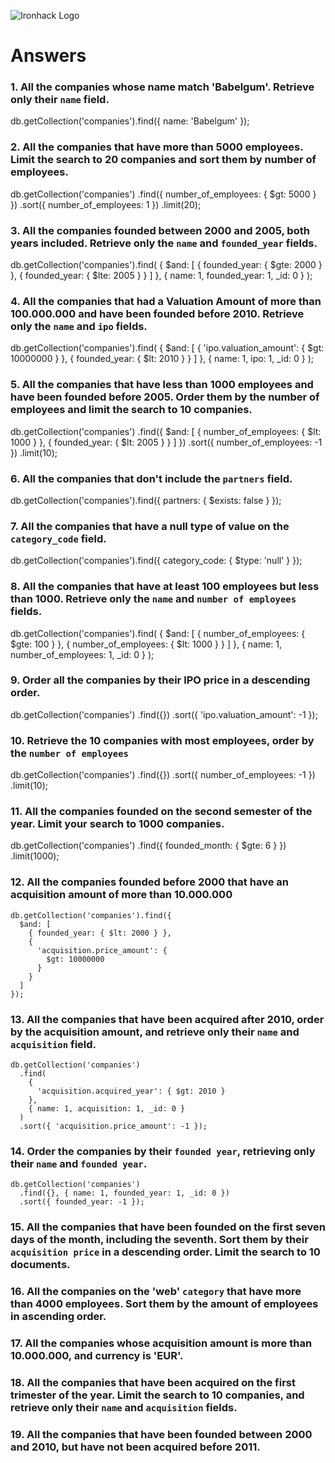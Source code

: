![Ironhack Logo](https://i.imgur.com/1QgrNNw.png)

# Answers

### 1. All the companies whose name match 'Babelgum'. Retrieve only their `name` field.

<!-- Your Code Goes Here -->

db.getCollection('companies').find({
name: 'Babelgum'
});

### 2. All the companies that have more than 5000 employees. Limit the search to 20 companies and sort them by **number of employees**.

<!-- Your Code Goes Here -->

db.getCollection('companies')
.find({ number_of_employees: { $gt: 5000 } })
.sort({ number_of_employees: 1 })
.limit(20);

### 3. All the companies founded between 2000 and 2005, both years included. Retrieve only the `name` and `founded_year` fields.

<!-- Your Code Goes Here -->

db.getCollection('companies').find(
{
$and: [
{ founded_year: { $gte: 2000 } },
{ founded_year: { $lte: 2005 } }
]
},
{ name: 1, founded_year: 1, \_id: 0 }
);

### 4. All the companies that had a Valuation Amount of more than 100.000.000 and have been founded before 2010. Retrieve only the `name` and `ipo` fields.

<!-- Your Code Goes Here -->

db.getCollection('companies').find(
{
$and: [
{
'ipo.valuation_amount': { $gt: 10000000 }
},
{ founded_year: { $lt: 2010 } }
]
},
{ name: 1, ipo: 1, \_id: 0 }
);

### 5. All the companies that have less than 1000 employees and have been founded before 2005. Order them by the number of employees and limit the search to 10 companies.

<!-- Your Code Goes Here -->

db.getCollection('companies')
.find({
$and: [
{ number_of_employees: { $lt: 1000 } },
{ founded_year: { $lt: 2005 } }
]
})
.sort({ number_of_employees: -1 })
.limit(10);

### 6. All the companies that don't include the `partners` field.

<!-- Your Code Goes Here -->

db.getCollection('companies').find({
partners: { $exists: false }
});

### 7. All the companies that have a null type of value on the `category_code` field.

<!-- Your Code Goes Here -->

db.getCollection('companies').find({
category_code: { $type: 'null' }
});

### 8. All the companies that have at least 100 employees but less than 1000. Retrieve only the `name` and `number of employees` fields.

<!-- Your Code Goes Here -->

db.getCollection('companies').find(
{
$and: [
{ number_of_employees: { $gte: 100 } },
{ number_of_employees: { $lt: 1000 } }
]
},
{ name: 1, number_of_employees: 1, \_id: 0 }
);

### 9. Order all the companies by their IPO price in a descending order.

<!-- Your Code Goes Here -->

db.getCollection('companies')
.find({})
.sort({ 'ipo.valuation_amount': -1 });

### 10. Retrieve the 10 companies with most employees, order by the `number of employees`

<!-- Your Code Goes Here -->

db.getCollection('companies')
.find({})
.sort({ number_of_employees: -1 })
.limit(10);

### 11. All the companies founded on the second semester of the year. Limit your search to 1000 companies.

<!-- Your Code Goes Here -->

db.getCollection('companies')
.find({ founded_month: { $gte: 6 } })
.limit(1000);

### 12. All the companies founded before 2000 that have an acquisition amount of more than 10.000.000

<!-- Your Code Goes Here -->

```
db.getCollection('companies').find({
  $and: [
    { founded_year: { $lt: 2000 } },
    {
      'acquisition.price_amount': {
        $gt: 10000000
      }
    }
  ]
});
```

### 13. All the companies that have been acquired after 2010, order by the acquisition amount, and retrieve only their `name` and `acquisition` field.

<!-- Your Code Goes Here -->

```
db.getCollection('companies')
  .find(
    {
      'acquisition.acquired_year': { $gt: 2010 }
    },
    { name: 1, acquisition: 1, _id: 0 }
  )
  .sort({ 'acquisition.price_amount': -1 });
```

### 14. Order the companies by their `founded year`, retrieving only their `name` and `founded year`.

<!-- Your Code Goes Here -->

```
db.getCollection('companies')
  .find({}, { name: 1, founded_year: 1, _id: 0 })
  .sort({ founded_year: -1 });
```

### 15. All the companies that have been founded on the first seven days of the month, including the seventh. Sort them by their `acquisition price` in a descending order. Limit the search to 10 documents.

<!-- Your Code Goes Here -->

### 16. All the companies on the 'web' `category` that have more than 4000 employees. Sort them by the amount of employees in ascending order.

<!-- Your Code Goes Here -->

### 17. All the companies whose acquisition amount is more than 10.000.000, and currency is 'EUR'.

<!-- Your Code Goes Here -->

### 18. All the companies that have been acquired on the first trimester of the year. Limit the search to 10 companies, and retrieve only their `name` and `acquisition` fields.

<!-- Your Code Goes Here -->

### 19. All the companies that have been founded between 2000 and 2010, but have not been acquired before 2011.

<!-- Your Code Goes Here -->
